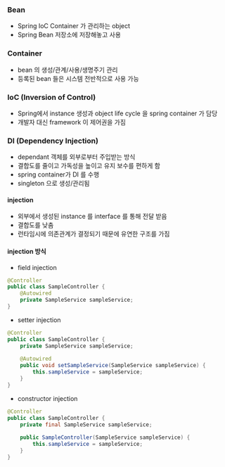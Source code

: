 ### Bean
- Spring IoC Container 가 관리하는 object
- Spring Bean 저장소에 저장해놓고 사용
 
### Container
- bean 의 생성/관계/사용/생명주기 관리
- 등록된 bean 들은 시스템 전반적으로 사용 가능

### IoC (Inversion of Control)
- Spring에서 instance 생성과 object life cycle 을 spring container 가 담당
- 개발자 대신 framework 이 제어권을 가짐 

### DI (Dependency Injection)
- dependant 객체를 외부로부터 주입받는 방식
- 결합도를 줄이고 가독성을 높이고 유지 보수를 편하게 함
- spring container가 DI 를 수행
- singleton 으로 생성/관리됨
#### injection
- 외부에서 생성된 instance 를 interface 를 통해 전달 받음 
 - 결합도를 낮춤
 - 런타임시에 의존관계가 결정되기 때문에 유연한 구조를 가짐
#### injection 방식
- field injection
```java
@Controller
public class SampleController {
    @Autowired
    private SampleService sampleService;
}
``` 
- setter injection
```java
@Controller
public class SampleController {
    private SampleService sampleService;
 
    @Autowired
    public void setSampleService(SampleService sampleService) {
        this.sampleService = sampleService;
    }
}
```
- constructor injection
```java
@Controller
public class SampleController {
	private final SampleService sampleService;
	
	public SampleController(SampleService sampleService) {
	    this.sampleService = sampleService;	
    }
}
```